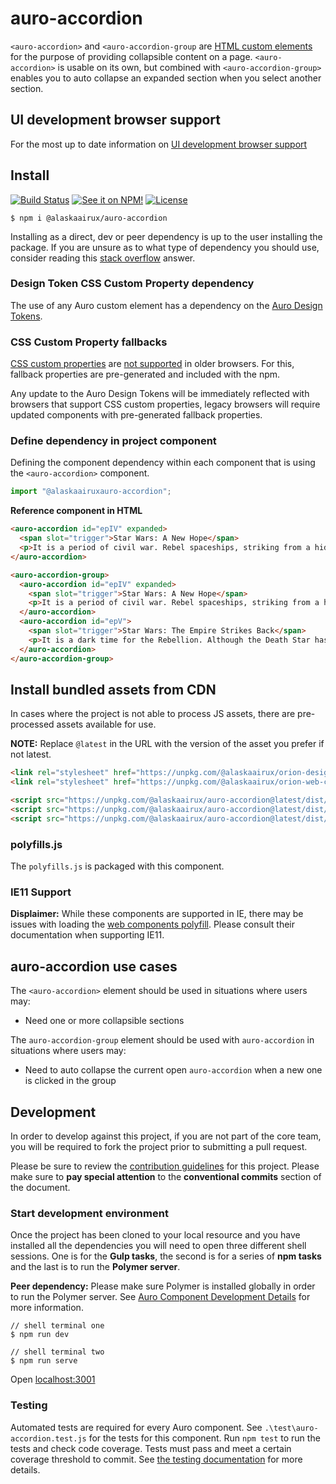 # auro-accordion

`<auro-accordion>` and `<auro-accordion-group` are [HTML custom elements](https://developer.mozilla.org/en-US/docs/Web/Web_Components/Using_custom_elements) for the purpose of providing collapsible content on a page. `<auro-accordion>` is usable on its own, but combined with `<auro-accordion-group>` enables you to auto collapse an expanded section when you select another section.

## UI development browser support

For the most up to date information on [UI development browser support](https://auro.alaskaair.com/support/browsersSupport)

## Install

[![Build Status](https://img.shields.io/travis/AlaskaAirlines/auro-accordion?branch=master&style=for-the-badge)](https://travis-ci.org/github/AlaskaAirlines/auro-accordion)
[![See it on NPM!](https://img.shields.io/npm/v/@alaskaairux/auro-accordion?style=for-the-badge&color=orange)](https://www.npmjs.com/package/@alaskaairux/auro-accordion)
[![License](https://img.shields.io/npm/l/@alaskaairux/auro-accordion?color=blue&style=for-the-badge)](https://www.apache.org/licenses/LICENSE-2.0)

```shell
$ npm i @alaskaairux/auro-accordion
```

Installing as a direct, dev or peer dependency is up to the user installing the package. If you are unsure as to what type of dependency you should use, consider reading this [stack overflow](https://stackoverflow.com/questions/18875674/whats-the-difference-between-dependencies-devdependencies-and-peerdependencies) answer.

### Design Token CSS Custom Property dependency

The use of any Auro custom element has a dependency on the [Auro Design Tokens](https://auro.alaskaair.com/getting-started/developers/design-tokens).

### CSS Custom Property fallbacks

[CSS custom properties](https://developer.mozilla.org/en-US/docs/Web/CSS/Using_CSS_custom_properties) are [not supported](https://auro.alaskaair.com/support/custom-properties) in older browsers. For this, fallback properties are pre-generated and included with the npm.

Any update to the Auro Design Tokens will be immediately reflected with browsers that support CSS custom properties, legacy browsers will require updated components with pre-generated fallback properties.

### Define dependency in project component

Defining the component dependency within each component that is using the `<auro-accordion>` component.

```javascript
import "@alaskaairuxauro-accordion";
```

**Reference component in HTML**

```html
<auro-accordion id="epIV" expanded>
  <span slot="trigger">Star Wars: A New Hope</span>
  <p>It is a period of civil war. Rebel spaceships, striking from a hidden base, have won their first victory against the evil Galactic Empire.</p>
</auro-accordion>
```

```html
<auro-accordion-group>
  <auro-accordion id="epIV" expanded>
    <span slot="trigger">Star Wars: A New Hope</span>
    <p>It is a period of civil war. Rebel spaceships, striking from a hidden base, have won their first victory against the evil Galactic Empire.</p>
  </auro-accordion>
  <auro-accordion id="epV">
    <span slot="trigger">Star Wars: The Empire Strikes Back</span>
    <p>It is a dark time for the Rebellion. Although the Death Star has been destroyed, Imperial troops have driven the Rebel forces from their hidden base and pursued them across the galaxy.</p>
  </auro-accordion>
</auro-accordion-group>
```

## Install bundled assets from CDN

In cases where the project is not able to process JS assets, there are pre-processed assets available for use.

**NOTE:** Replace `@latest` in the URL with the version of the asset you prefer if not latest.

```html
<link rel="stylesheet" href="https://unpkg.com/@alaskaairux/orion-design-tokens@latest/dist/tokens/CSSTokenProperties.css" />
<link rel="stylesheet" href="https://unpkg.com/@alaskaairux/orion-web-core-style-sheets@latest/dist/bundled/baseline.css" />

<script src="https://unpkg.com/@alaskaairux/auro-accordion@latest/dist/polyfills.js"></script>
<script src="https://unpkg.com/@alaskaairux/auro-accordion@latest/dist/auro-accordion__bundled.js"></script>
<script src="https://unpkg.com/@alaskaairux/auro-accordion@latest/dist/auro-accordion-group__bundled.js"></script>
```

### polyfills.js

The `polyfills.js` is packaged with this component.

### IE11 Support

**Displaimer:** While these components are supported in IE, there may be issues with loading the [web components polyfill](https://www.webcomponents.org/polyfills). Please consult their documentation when supporting IE11.


## auro-accordion use cases

The `<auro-accordion>` element should be used in situations where users may:

* Need one or more collapsible sections

The `auro-accordion-group` element should be used with `auro-accordion` in situations where users may:

* Need to auto collapse the current open `auro-accordion` when a new one is clicked in the group

## Development

In order to develop against this project, if you are not part of the core team, you will be required to fork the project prior to submitting a pull request.

Please be sure to review the [contribution guidelines](https://auro.alaskaair.com/getting-started/developers/contributing) for this project. Please make sure to **pay special attention** to the **conventional commits** section of the document.

### Start development environment

Once the project has been cloned to your local resource and you have installed all the dependencies you will need to open three different shell sessions. One is for the **Gulp tasks**, the second is for a series of **npm tasks** and the last is to run the **Polymer server**.

**Peer dependency:** Please make sure Polymer is installed globally in order to run the Polymer server. See [Auro Component Development Details](https://github.com/AlaskaAirlines/auro_docs/blob/master/src/TECH_DETAILS.md) for more information.

```shell
// shell terminal one
$ npm run dev

// shell terminal two
$ npm run serve
```

Open [localhost:3001](http://localhost:3001/)

### Testing
Automated tests are required for every Auro component. See `.\test\auro-accordion.test.js` for the tests for this component. Run `npm test` to run the tests and check code coverage. Tests must pass and meet a certain coverage threshold to commit. See [the testing documentation](https://auro.alaskaair.com/support/tests) for more details.
